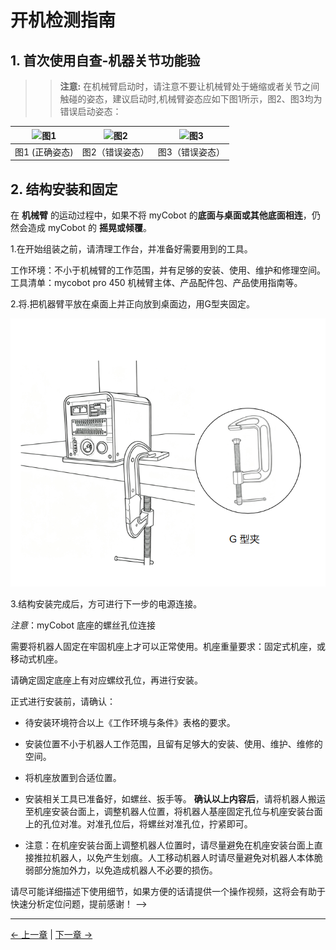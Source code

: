 # 开机检测指南

## 1. 首次使用自查-机器关节功能验

>> **注意:** 在机械臂启动时，请注意不要让机械臂处于蜷缩或者关节之间触碰的姿态，建议启动时,机械臂姿态应如下图1所示，图2、图3均为错误启动姿态：

| ![图1](../../../resources/4-SupportAndService/9.Troubleshooting/9.images/) | ![图2](../../../resources/4-SupportAndService/9.Troubleshooting/9.images/) |  ![图3](../../../resources/4-SupportAndService/9.Troubleshooting/9.images/)  |
|---------------|---------------|---------------|
| 图1 (正确姿态)     | 图2（错误姿态）     |  图3（错误姿态）      |

## 2. 结构安装和固定

在 **机械臂** 的运动过程中，如果不将 myCobot 的**底面与桌面或其他底面相连**，仍然会造成 myCobot 的 **摇晃或倾覆**。

1.在开始组装之前，请清理工作台，并准备好需要用到的工具。

  工作环境：不小于机械臂的工作范围，并有足够的安装、使用、维护和修理空间。
  工具清单：mycobot pro 450  机械臂主体、产品配件包、产品使用指南等。

2.将.把机器臂平放在桌面上并正向放到桌面边，用G型夹固定。   
<div align=center><img src="../../resources/2-BasicSettings/4-FirstInstallAndUse/安装.png"></div>    

3.结构安装完成后，方可进行下一步的电源连接。


*注意*：myCobot 底座的螺丝孔位连接

需要将机器人固定在牢固机座上才可以正常使用。机座重量要求：固定式机座，或移动式机座。

请确定固定底座上有对应螺纹孔位，再进行安装。

正式进行安装前，请确认：

* 待安装环境符合以上《工作环境与条件》表格的要求。
*  安装位置不小于机器人工作范围，且留有足够大的安装、使用、维护、维修的空间。
*  将机座放置到合适位置。
*  安装相关工具已准备好，如螺丝、扳手等。
  **确认以上内容后**，请将机器人搬运至机座安装台面上，调整机器人位置，将机器人基座固定孔位与机座安装台面上的孔位对准。对准孔位后，将螺丝对准孔位，拧紧即可。

* 注意：在机座安装台面上调整机器人位置时，请尽量避免在机座安装台面上直接推拉机器人，以免产生划痕。人工移动机器人时请尽量避免对机器人本体脆弱部分施加外力，以免造成机器人不必要的损伤。



请尽可能详细描述下使用细节，如果方便的话请提供一个操作视频，这将会有助于快速分析定位问题，提前感谢！ -->

---

[← 上一章](./4.2-ProductUnboxingGuide.md) | [下一章 →](../../3-FunctionsAndApplications/5-BasicApplication/README.md)
